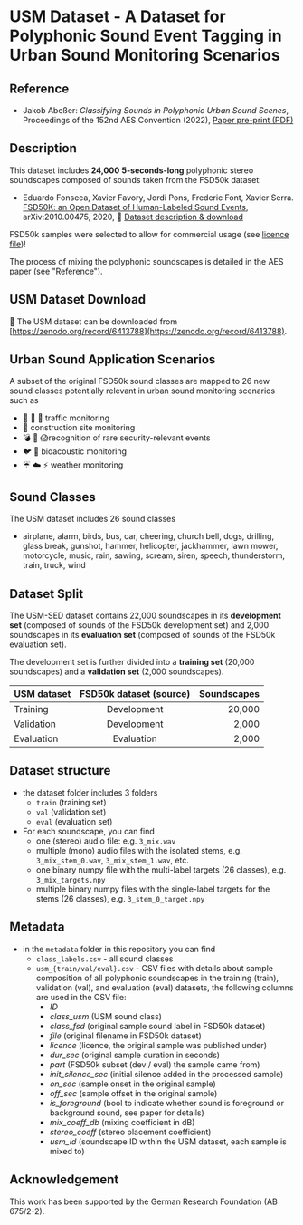 # USM Dataset - A Dataset for Polyphonic Sound Event Tagging in Urban Sound Monitoring Scenarios

## Reference

- Jakob Abeßer: *Classifying Sounds in Polyphonic Urban Sound Scenes*, Proceedings of the 152nd AES Convention (2022), [Paper pre-print (PDF)](./paper/Abesser_2022_UrbanSoundsPreprint_AES.pdf)
 
## Description 

This dataset includes **24,000** **5-seconds-long** polyphonic stereo soundscapes composed of sounds taken from the FSD50k dataset:

- Eduardo Fonseca, Xavier Favory, Jordi Pons, Frederic Font, Xavier Serra. [FSD50K: an Open Dataset of Human-Labeled Sound Events](https://arxiv.org/abs/2010.00475), arXiv:2010.00475, 2020, :floppy_disk: [Dataset description & download](https://zenodo.org/record/4060432)

FSD50k samples were selected to allow for commercial usage (see [licence file](LICENCE.md))!

The process of mixing the polyphonic soundscapes is detailed in the AES paper (see "Reference").

## USM Dataset Download

:floppy_disk: The USM dataset can be downloaded from [https://zenodo.org/record/6413788](https://zenodo.org/record/6413788).

## Urban Sound Application Scenarios

A subset of the original FSD50k sound classes are mapped to 26 new sound classes potentially relevant in urban sound monitoring scenarios such as
  - :car: :bus: :helicopter: traffic monitoring
  - :construction: construction site monitoring
  - :bomb: :rotating_light: :scream:recognition of rare security-relevant events
  - :bird: :dog: bioacoustic monitoring
  - :umbrella: :cloud: :zap: weather monitoring

## Sound Classes

The USM dataset includes 26 sound classes

- airplane, alarm, birds, bus, car, cheering, church bell, dogs, drilling, glass break, gunshot, hammer, helicopter, jackhammer, lawn mower, motorcycle, music, rain, sawing, scream, siren, speech, thunderstorm, train, truck, wind

## Dataset Split

The USM-SED dataset contains 22,000 soundscapes in its **development set** (composed of sounds of the FSD50k development 
set) and 2,000 soundscapes 
in its **evaluation set** (composed of sounds of the FSD50k evaluation set).

The development set is further divided into a **training set** (20,000 soundscapes) and a **validation set** (2,000 soundscapes).


| USM dataset | FSD50k dataset (source) | Soundscapes  |
| :-------------   | :----------:   | -----------: |
|  Training        | Development    | 20,000       |
|  Validation      | Development    |  2,000       |
|  Evaluation      | Evaluation     |  2,000       |


## Dataset structure

- the dataset folder includes 3 folders
  - `train` (training set)
  - `val` (validation set)
  - `eval` (evaluation set)
- For each soundscape, you can find
  - one (stereo) audio file: e.g. `3_mix.wav`
  - multiple (mono) audio files with the isolated stems, e.g. `3_mix_stem_0.wav`, `3_mix_stem_1.wav`, etc. 
  - one binary numpy file with the multi-label targets (26 classes), e.g. `3_mix_targets.npy`
  - multiple binary numpy files with the single-label targets for the stems (26 classes), e.g. `3_stem_0_target.npy`
  
## Metadata

- in the `metadata` folder in this repository you can find
  - `class_labels.csv` - all sound classes
  - `usm_{train/val/eval}.csv` - CSV files with details about sample composition of all polyphonic soundscapes in the training (train), validation (val), and evaluation (eval) datasets, the following columns are used in the CSV file:
    - _ID_
    - _class_usm_ (USM sound class)
    - _class_fsd_ (original sample sound label in FSD50k dataset)
    - _file_ (original filename in FSD50k dataset)
    - _licence_ (licence, the original sample was published under)
    - _dur_sec_ (original sample duration in seconds)
    - _part_ (FSD50k subset (dev / eval) the sample came from)
    - _init_silence_sec_ (initial silence added in the processed sample)
    - _on_sec_ (sample onset in the original sample)
    - _off_sec_ (sample offset in the original sample)
    - _is_foreground_ (bool to indicate whether sound is foreground or background sound, see paper for details)
    - _mix_coeff_db_ (mixing coefficient in dB)
    - _stereo_coeff_ (stereo placement coefficient)
    - _usm_id_ (soundscape ID within the USM dataset, each sample is mixed to)  
    
   
## Acknowledgement

This work has been supported by the German Research Foundation (AB 675/2-2). 